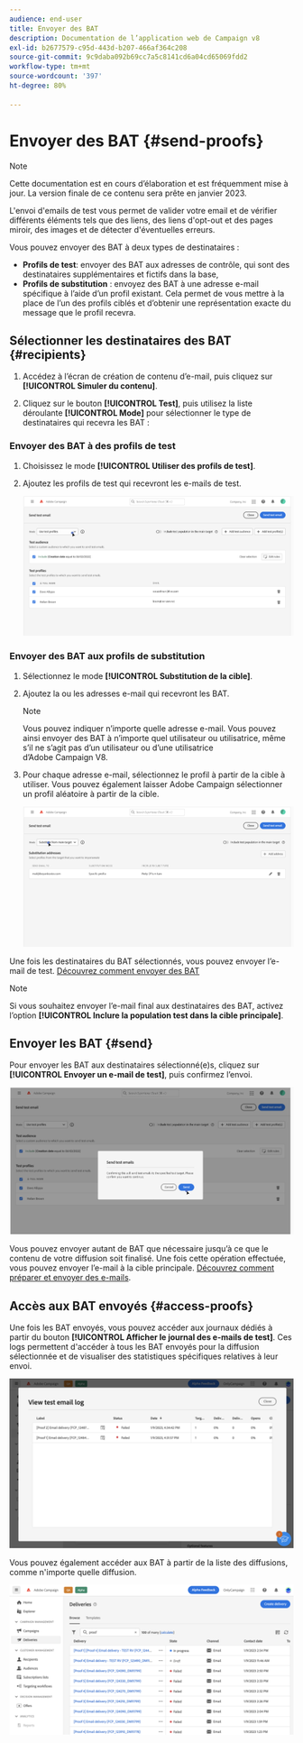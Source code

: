 ```yaml
---
audience: end-user
title: Envoyer des BAT
description: Documentation de l’application web de Campaign v8
exl-id: b2677579-c95d-443d-b207-466af364c208
source-git-commit: 9c9daba092b69cc7a5c8141cd6a04cd65069fdd2
workflow-type: tm+mt
source-wordcount: '397'
ht-degree: 80%

---
```


# Envoyer des BAT {#send-proofs}

>[!NOTE]
>
>Cette documentation est en cours d’élaboration et est fréquemment mise à jour. La version finale de ce contenu sera prête en janvier 2023.

L&#39;envoi d&#39;emails de test vous permet de valider votre email et de vérifier différents éléments tels que des liens, des liens d&#39;opt-out et des pages miroir, des images et de détecter d&#39;éventuelles erreurs.

Vous pouvez envoyer des BAT à deux types de destinataires :

* **Profils de test**: envoyer des BAT aux adresses de contrôle, qui sont des destinataires supplémentaires et fictifs dans la base,
* **Profils de substitution** : envoyez des BAT à une adresse e-mail spécifique à l’aide d’un profil existant. Cela permet de vous mettre à la place de l’un des profils ciblés et d’obtenir une représentation exacte du message que le profil recevra.

## Sélectionner les destinataires des BAT {#recipients}

1. Accédez à l’écran de création de contenu d’e-mail, puis cliquez sur **[!UICONTROL Simuler du contenu]**.

1. Cliquez sur le bouton **[!UICONTROL Test]**, puis utilisez la liste déroulante **[!UICONTROL Mode]** pour sélectionner le type de destinataires qui recevra les BAT :

<!-- to check: by default, profiles selected in previous screen are pre-selected for proofs. Can add addtitional profiles + remove preselected?-->

### Envoyer des BAT à des profils de test

1. Choisissez le mode **[!UICONTROL Utiliser des profils de test]**.

1. Ajoutez les profils de test qui recevront les e-mails de test.

   <!--FOR BETA: You can also build an audience to select test profiles based on your own criteria using the **[!UICONTROL Add test audience]** button.-->

   ![](assets/test-profiles-audience.png)

### Envoyer des BAT aux profils de substitution

1. Sélectionnez le mode **[!UICONTROL Substitution de la cible]**.

1. Ajoutez la ou les adresses e-mail qui recevront les BAT.

   >[!NOTE]
   >
   >Vous pouvez indiquer n’importe quelle adresse e-mail. Vous pouvez ainsi envoyer des BAT à n’importe quel utilisateur ou utilisatrice, même s’il ne s’agit pas d’un utilisateur ou d’une utilisatrice d’Adobe Campaign V8.

1. Pour chaque adresse e-mail, sélectionnez le profil à partir de la cible à utiliser. Vous pouvez également laisser Adobe Campaign sélectionner un profil aléatoire à partir de la cible.

   ![](assets/substitution.png)

Une fois les destinataires du BAT sélectionnés, vous pouvez envoyer l’e-mail de test. [Découvrez comment envoyer des BAT](#send)

>[!NOTE]
>
>Si vous souhaitez envoyer l’e-mail final aux destinataires des BAT, activez l’option **[!UICONTROL Inclure la population test dans la cible principale]**.

## Envoyer les BAT {#send}

Pour envoyer les BAT aux destinataires sélectionné(e)s, cliquez sur **[!UICONTROL Envoyer un e-mail de test]**, puis confirmez l’envoi.

![](assets/send-proof.png)

Vous pouvez envoyer autant de BAT que nécessaire jusqu’à ce que le contenu de votre diffusion soit finalisé. Une fois cette opération effectuée, vous pouvez envoyer l’e-mail à la cible principale. [Découvrez comment préparer et envoyer des e-mails](../monitor/prepare-send.md).

## Accès aux BAT envoyés {#access-proofs}

Une fois les BAT envoyés, vous pouvez accéder aux journaux dédiés à partir du bouton **[!UICONTROL Afficher le journal des e-mails de test]**. Ces logs permettent d&#39;accéder à tous les BAT envoyés pour la diffusion sélectionnée et de visualiser des statistiques spécifiques relatives à leur envoi.

![](assets/proof-log.png)

Vous pouvez également accéder aux BAT à partir de la liste des diffusions, comme n&#39;importe quelle diffusion.

![](assets/delivery-list.png)
